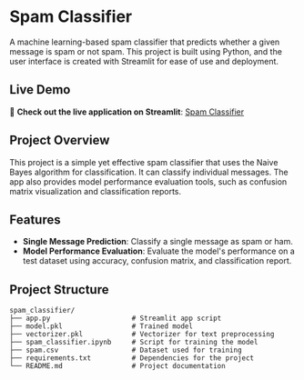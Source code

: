 # Spam Classifier

A machine learning-based spam classifier that predicts whether a given message is spam or not spam. This project is built using Python, and the user interface is created with Streamlit for ease of use and deployment.

## Live Demo

🚀 **Check out the live application on Streamlit**: [Spam Classifier](https://spamclassifier-project.streamlit.app/)

## Project Overview

This project is a simple yet effective spam classifier that uses the Naive Bayes algorithm for classification. It can classify individual messages. The app also provides model performance evaluation tools, such as confusion matrix visualization and classification reports.

## Features

- **Single Message Prediction**: Classify a single message as spam or ham.
- **Model Performance Evaluation**: Evaluate the model's performance on a test dataset using accuracy, confusion matrix, and classification report.

## Project Structure

```plaintext
spam_classifier/
├── app.py                    # Streamlit app script
├── model.pkl                 # Trained model
├── vectorizer.pkl            # Vectorizer for text preprocessing
├── spam_classifier.ipynb     # Script for training the model
├── spam.csv                  # Dataset used for training
├── requirements.txt          # Dependencies for the project
└── README.md                 # Project documentation
